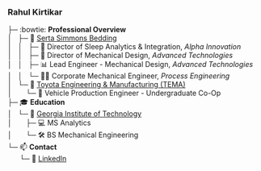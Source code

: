 ### Rahul Kirtikar
├─ :bowtie: <b>Professional Overview</b>  
│ &#160; ├─ 🛌 <a href='http://www.sertasimmons.com'>Serta Simmons Bedding</a>  
│ &#160; │ &#160; ├─ 🔮 Director of Sleep Analytics & Integration, <em>Alpha Innovation</em>  
│ &#160; │ &#160; ├─ 🔭 Director of Mechanical Design, <em>Advanced Technologies</em>  
│ &#160; │ &#160; ├─ 📊 Lead Engineer - Mechanical Design, <em>Advanced Technologies</em>  
│ &#160; │ &#160; └─ 👨‍🔧 Corporate Mechanical Engineer, <em>Process Engineering</em>  
│ &#160; └─ 🚗 <a href='http://www.toyotageorgetown.com/'>Toyota Engineering & Manufacturing (TEMA)</a>  
│ &#160; &#160; &#160; └─ 📐 Vehicle Production Engineer - Undergraduate Co-Op  
├─ 🎓 <b>Education</b>  
│ &#160; └─ 🐝 <a href='http://www.gatech.edu'>Georgia Institute of Technology</a>  
│ &#160; &#160; &#160; ├─ 💻 MS Analytics  
│ &#160; &#160; &#160; └─ 🛠️ BS Mechanical Engineering  
└─ 📫 <b>Contact</b>  
&#160; &#160; &#160; └─ 🔗 [LinkedIn](http://www.linkedin.com/in/rkirtikar)  

<!--
### Hi there 👋
**rkirtikar/rkirtikar** is a ✨ _special_ ✨ repository because its `README.md` (this file) appears on your GitHub profile.

Here are some ideas to get you started:

- 🔭 I’m currently working on ...
- 🌱 I’m currently learning ...
- 👯 I’m looking to collaborate on ...
- 🤔 I’m looking for help with ...
- 💬 Ask me about ...
- 📫 How to reach me: ...
- 😄 Pronouns: ...
- ⚡ Fun fact: ...
-->

